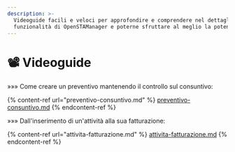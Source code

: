 ```yaml
---
description: >-
  Videoguide facili e veloci per approfondire e comprendere nel dettaglio le
  funzionalità di OpenSTAManager e poterne sfruttare al meglio la potenzialità
---
```


# 📽 Videoguide

»»» Come creare un preventivo mantenendo il controllo sul consuntivo:

{% content-ref url="preventivo-consuntivo.md" %}
[preventivo-consuntivo.md](preventivo-consuntivo.md)
{% endcontent-ref %}

»»» Dall'inserimento di un'attività alla sua fatturazione:

{% content-ref url="attivita-fatturazione.md" %}
[attivita-fatturazione.md](attivita-fatturazione.md)
{% endcontent-ref %}
